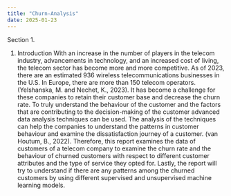 ```yaml
---
title: "Churn-Analysis"
date: 2025-01-23
---
```

Section 1.
1. Introduction
 With an increase in the number of players in the telecom industry, advancements in technology, and an increased cost of living, the telecom sector has become more and more competitive. As of 2023, there are an estimated 936 wireless telecommunications businesses in the U.S. In Europe, there are more than 150 telecom operators. (Yelshanska, M. and Nechet, K., 2023).
It has become a challenge for these companies to retain their customer base and decrease the churn rate. To truly understand the behaviour of the customer and the factors that are contributing to the decision-making of the customer advanced data analysis techniques can be used. The analysis of the techniques can help the companies to understand the patterns in customer behaviour and examine the dissatisfaction journey of a customer. (van Houtum, B., 2022).
Therefore, this report examines the data of customers of a telecom company to examine the churn rate and the behaviour of churned customers with respect to different customer attributes and the type of service they opted for. Lastly, the report will try to understand if there are any patterns among the churned customers by using different supervised and unsupervised machine learning models.

